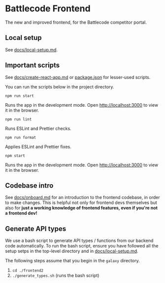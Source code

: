 # Battlecode Frontend

The new and improved frontend, for the Battlecode competitor portal.

## Local setup

See [docs/local-setup.md](docs/local-setup.md).

## Important scripts

See [docs/create-react-app.md](docs/create-react-app.md) or [package.json](./package.json) for lesser-used scripts.

You can run the scripts below in the project directory.

`npm run start`

Runs the app in the development mode. Open [http://localhost:3000](http://localhost:3000) to view it in the browser.

`npm run lint`

Runs ESLint and Prettier checks.

`npm run format`

Applies ESLint and Prettier fixes.

`npm start`

Runs the app in the development mode. Open [http://localhost:3000](http://localhost:3000) to view it in the browser.

## Codebase intro

See [docs/onboard.md](docs/onboard.md) for an introduction to the frontend codebase, in order to make changes. This is helpful not only for frontend devs themselves but also for **just a working knowledge of frontend features, even if you're not a frontend dev!**

## Generate API types

We use a bash script to generate API types / functions from our backend code automatically. To run the bash script, ensure you have followed all the setup setps in the top-level directory and in [docs/local-setup.md](docs/local-setup.md).

The following steps assume that you begin in the `galaxy` directory.

1. `cd ./frontend2`
2. `./generate_types.sh` (runs the bash script)
